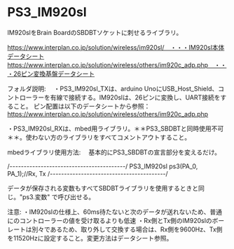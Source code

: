 # PS3_IM920sl
IM920slをBrain BoardのSBDBTソケットに刺せるライブラリ。

https://www.interplan.co.jp/solution/wireless/im920sl/　・・・IM920sl本体データシート
https://www.interplan.co.jp/solution/wireless/others/im920c_adp.php　・・・26ピン変換基盤データシート

フォルダ説明:
　・PS3_IM920sl_TXは、arduino UnoにUSB_Host_Shield、コントローラーを有線で接続する。IM920slは、26ピンに変換し、UART接続をすること。
     ピン配置は以下のデータシートから参照：https://www.interplan.co.jp/solution/wireless/others/im920c_adp.php
 
  ・PS3_IM920sl_RXは、mbed用ライブラリ。＊＊PS3_SBDBTと同時使用不可＊＊。使わない方のライブラリをすべてコメントアウトすること。
  
mbedライブラリ使用方法:
　基本的にPS3_SBDBTの宣言部分を変えるだけ。
 
 /*-----------------------------------------*/
 PS3_IM920sl ps3(PA_0, PA_1);//Rx, Tx
 /*-----------------------------------------*/
 
 データが保存される変数もすべてSBDBTライブラリを使用するときと同じ。"ps3.変数" で呼び出せる。
 
注意:
  ・IM920slの仕様上、60ms待たないと次のデータが送れないため、普通にのコントローラーの値を受け取るよりも低速
  ・Rx側とTx側のIM920slのボーレートは別々であるため、取り外して交換する場合は、Rx側を9600Hz、Tx側を11520Hzに設定すること。変更方法はデータシート参照。
